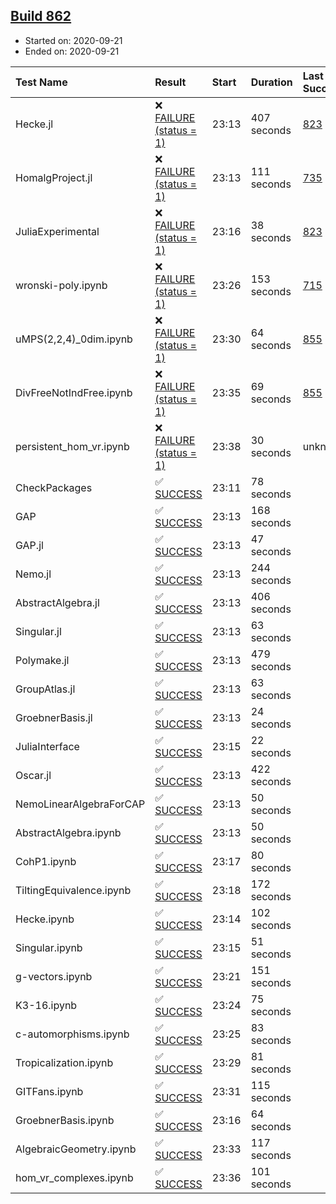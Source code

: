## [Build 862](https://oscarci.mathematik.uni-kl.de/job/oscar-stable/862/)

* Started on: 2020-09-21
* Ended on: 2020-09-21

| Test Name    | Result | Start | Duration | Last Success | First Failure |
|:-------------|:-------|:------|:---------|:-------------|:--------------|
| Hecke.jl | ❌ [FAILURE (status = 1)](https://oscarci.mathematik.uni-kl.de/job/oscar-stable/862/artifact/logs/build-862/Hecke.jl.log) | 23:13 | 407 seconds | [823](https://oscarci.mathematik.uni-kl.de/job/oscar-stable/823/) | [824](https://oscarci.mathematik.uni-kl.de/job/oscar-stable/824/) |
| HomalgProject.jl | ❌ [FAILURE (status = 1)](https://oscarci.mathematik.uni-kl.de/job/oscar-stable/862/artifact/logs/build-862/HomalgProject.jl.log) | 23:13 | 111 seconds | [735](https://oscarci.mathematik.uni-kl.de/job/oscar-stable/735/) | [736](https://oscarci.mathematik.uni-kl.de/job/oscar-stable/736/) |
| JuliaExperimental | ❌ [FAILURE (status = 1)](https://oscarci.mathematik.uni-kl.de/job/oscar-stable/862/artifact/logs/build-862/JuliaExperimental.log) | 23:16 | 38 seconds | [823](https://oscarci.mathematik.uni-kl.de/job/oscar-stable/823/) | [824](https://oscarci.mathematik.uni-kl.de/job/oscar-stable/824/) |
| wronski-poly.ipynb | ❌ [FAILURE (status = 1)](https://oscarci.mathematik.uni-kl.de/job/oscar-stable/862/artifact/logs/build-862/wronski-poly.ipynb.log) | 23:26 | 153 seconds | [715](https://oscarci.mathematik.uni-kl.de/job/oscar-stable/715/) | [716](https://oscarci.mathematik.uni-kl.de/job/oscar-stable/716/) |
| uMPS(2,2,4)_0dim.ipynb | ❌ [FAILURE (status = 1)](https://oscarci.mathematik.uni-kl.de/job/oscar-stable/862/artifact/logs/build-862/uMPS-2-2-4-_0dim.ipynb.log) | 23:30 | 64 seconds | [855](https://oscarci.mathematik.uni-kl.de/job/oscar-stable/855/) | [856](https://oscarci.mathematik.uni-kl.de/job/oscar-stable/856/) |
| DivFreeNotIndFree.ipynb | ❌ [FAILURE (status = 1)](https://oscarci.mathematik.uni-kl.de/job/oscar-stable/862/artifact/logs/build-862/DivFreeNotIndFree.ipynb.log) | 23:35 | 69 seconds | [855](https://oscarci.mathematik.uni-kl.de/job/oscar-stable/855/) | [856](https://oscarci.mathematik.uni-kl.de/job/oscar-stable/856/) |
| persistent_hom_vr.ipynb | ❌ [FAILURE (status = 1)](https://oscarci.mathematik.uni-kl.de/job/oscar-stable/862/artifact/logs/build-862/persistent_hom_vr.ipynb.log) | 23:38 | 30 seconds | unknown | unknown |
| CheckPackages | ✅ [SUCCESS](https://oscarci.mathematik.uni-kl.de/job/oscar-stable/862/artifact/logs/build-862/CheckPackages.log) | 23:11 | 78 seconds |  |  |
| GAP | ✅ [SUCCESS](https://oscarci.mathematik.uni-kl.de/job/oscar-stable/862/artifact/logs/build-862/GAP.log) | 23:13 | 168 seconds |  |  |
| GAP.jl | ✅ [SUCCESS](https://oscarci.mathematik.uni-kl.de/job/oscar-stable/862/artifact/logs/build-862/GAP.jl.log) | 23:13 | 47 seconds |  |  |
| Nemo.jl | ✅ [SUCCESS](https://oscarci.mathematik.uni-kl.de/job/oscar-stable/862/artifact/logs/build-862/Nemo.jl.log) | 23:13 | 244 seconds |  |  |
| AbstractAlgebra.jl | ✅ [SUCCESS](https://oscarci.mathematik.uni-kl.de/job/oscar-stable/862/artifact/logs/build-862/AbstractAlgebra.jl.log) | 23:13 | 406 seconds |  |  |
| Singular.jl | ✅ [SUCCESS](https://oscarci.mathematik.uni-kl.de/job/oscar-stable/862/artifact/logs/build-862/Singular.jl.log) | 23:13 | 63 seconds |  |  |
| Polymake.jl | ✅ [SUCCESS](https://oscarci.mathematik.uni-kl.de/job/oscar-stable/862/artifact/logs/build-862/Polymake.jl.log) | 23:13 | 479 seconds |  |  |
| GroupAtlas.jl | ✅ [SUCCESS](https://oscarci.mathematik.uni-kl.de/job/oscar-stable/862/artifact/logs/build-862/GroupAtlas.jl.log) | 23:13 | 63 seconds |  |  |
| GroebnerBasis.jl | ✅ [SUCCESS](https://oscarci.mathematik.uni-kl.de/job/oscar-stable/862/artifact/logs/build-862/GroebnerBasis.jl.log) | 23:13 | 24 seconds |  |  |
| JuliaInterface | ✅ [SUCCESS](https://oscarci.mathematik.uni-kl.de/job/oscar-stable/862/artifact/logs/build-862/JuliaInterface.log) | 23:15 | 22 seconds |  |  |
| Oscar.jl | ✅ [SUCCESS](https://oscarci.mathematik.uni-kl.de/job/oscar-stable/862/artifact/logs/build-862/Oscar.jl.log) | 23:13 | 422 seconds |  |  |
| NemoLinearAlgebraForCAP | ✅ [SUCCESS](https://oscarci.mathematik.uni-kl.de/job/oscar-stable/862/artifact/logs/build-862/NemoLinearAlgebraForCAP.log) | 23:13 | 50 seconds |  |  |
| AbstractAlgebra.ipynb | ✅ [SUCCESS](https://oscarci.mathematik.uni-kl.de/job/oscar-stable/862/artifact/logs/build-862/AbstractAlgebra.ipynb.log) | 23:13 | 50 seconds |  |  |
| CohP1.ipynb | ✅ [SUCCESS](https://oscarci.mathematik.uni-kl.de/job/oscar-stable/862/artifact/logs/build-862/CohP1.ipynb.log) | 23:17 | 80 seconds |  |  |
| TiltingEquivalence.ipynb | ✅ [SUCCESS](https://oscarci.mathematik.uni-kl.de/job/oscar-stable/862/artifact/logs/build-862/TiltingEquivalence.ipynb.log) | 23:18 | 172 seconds |  |  |
| Hecke.ipynb | ✅ [SUCCESS](https://oscarci.mathematik.uni-kl.de/job/oscar-stable/862/artifact/logs/build-862/Hecke.ipynb.log) | 23:14 | 102 seconds |  |  |
| Singular.ipynb | ✅ [SUCCESS](https://oscarci.mathematik.uni-kl.de/job/oscar-stable/862/artifact/logs/build-862/Singular.ipynb.log) | 23:15 | 51 seconds |  |  |
| g-vectors.ipynb | ✅ [SUCCESS](https://oscarci.mathematik.uni-kl.de/job/oscar-stable/862/artifact/logs/build-862/g-vectors.ipynb.log) | 23:21 | 151 seconds |  |  |
| K3-16.ipynb | ✅ [SUCCESS](https://oscarci.mathematik.uni-kl.de/job/oscar-stable/862/artifact/logs/build-862/K3-16.ipynb.log) | 23:24 | 75 seconds |  |  |
| c-automorphisms.ipynb | ✅ [SUCCESS](https://oscarci.mathematik.uni-kl.de/job/oscar-stable/862/artifact/logs/build-862/c-automorphisms.ipynb.log) | 23:25 | 83 seconds |  |  |
| Tropicalization.ipynb | ✅ [SUCCESS](https://oscarci.mathematik.uni-kl.de/job/oscar-stable/862/artifact/logs/build-862/Tropicalization.ipynb.log) | 23:29 | 81 seconds |  |  |
| GITFans.ipynb | ✅ [SUCCESS](https://oscarci.mathematik.uni-kl.de/job/oscar-stable/862/artifact/logs/build-862/GITFans.ipynb.log) | 23:31 | 115 seconds |  |  |
| GroebnerBasis.ipynb | ✅ [SUCCESS](https://oscarci.mathematik.uni-kl.de/job/oscar-stable/862/artifact/logs/build-862/GroebnerBasis.ipynb.log) | 23:16 | 64 seconds |  |  |
| AlgebraicGeometry.ipynb | ✅ [SUCCESS](https://oscarci.mathematik.uni-kl.de/job/oscar-stable/862/artifact/logs/build-862/AlgebraicGeometry.ipynb.log) | 23:33 | 117 seconds |  |  |
| hom_vr_complexes.ipynb | ✅ [SUCCESS](https://oscarci.mathematik.uni-kl.de/job/oscar-stable/862/artifact/logs/build-862/hom_vr_complexes.ipynb.log) | 23:36 | 101 seconds |  |  |
